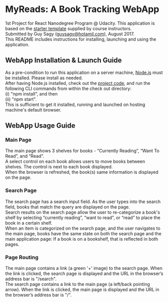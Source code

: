 # MyReads: A Book Tracking WebApp
1st Project for React Nanodegree Program @ Udacity. This application is based on the [starter template](https://github.com/udacity/reactnd-project-myreads-starter) supplied by course instructors. <br/>
Submitted by Guy Sagy (guysagy@hotamil.com), August 2017. <br/>
This README includes instructions for installing, launching and using the application. <br/>

## WebApp Installation & Launch Guide
As a pre-condition to run this application on a server machine, [Node.js](https://nodejs.org/) must be installed. Please install as needed.<br/>
After having Node.js installed, check out the [project code](https://github.com/guysagy/reactnd-project-myreads-starter), and run the following CLI commands from within the check out directory: <br/>
(i) "npm install", and then <br/>
(ii) "npm start". <br/>
This is sufficient to get it installed, running and launched on hosting machine's default browser. <br/>

## WebApp Usage Guide
### Main Page
The main page shows 3 shelves for books - “Currently Reading”, “Want To Read”, and “Read”. <br/>
A select control on each book allows users to move books between shelves. The control is next to each book displayed. <br/>
When the browser is refreshed, the book(s) same information is displayed on the page. <br/>

### Search Page
The search page has a search input field. As the user types into the search field, books that match the query are displayed on the page. <br/>
Search results on the search page allow the user to re-categorize a book's shelf by selecting “currently reading”, “want to read”, or “read” to place the book in a certain shelf. <br/>
When an item is categorized on the search page, and the user navigates to the main page, books have the same state on both the search page and the main application page: If a book is on a bookshelf, that is reflected in both pages. <br/>

### Page Routing
The main page contains a link (a green '+' image) to the search page. When the link is clicked, the search page is displayed and the URL in the browser’s address bar is "/search". <br/>
The search page contains a link to the main page (a left/back pointing arrow). When the link is clicked, the main page is displayed and the URL in the browser’s address bar is "/". <br/>